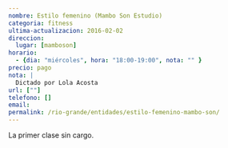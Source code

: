 ```yaml
---
nombre: Estilo femenino (Mambo Son Estudio)
categoria: fitness
ultima-actualizacion: 2016-02-02
direccion: 
  lugar: [mamboson]
horario: 
  - {dia: "miércoles", hora: "18:00-19:00", nota: "" }
precio: pago
nota: | 
  Dictado por Lola Acosta
url: [""]
telefono: []
email: 
permalink: /rio-grande/entidades/estilo-femenino-mambo-son/
---
```


La primer clase sin cargo.